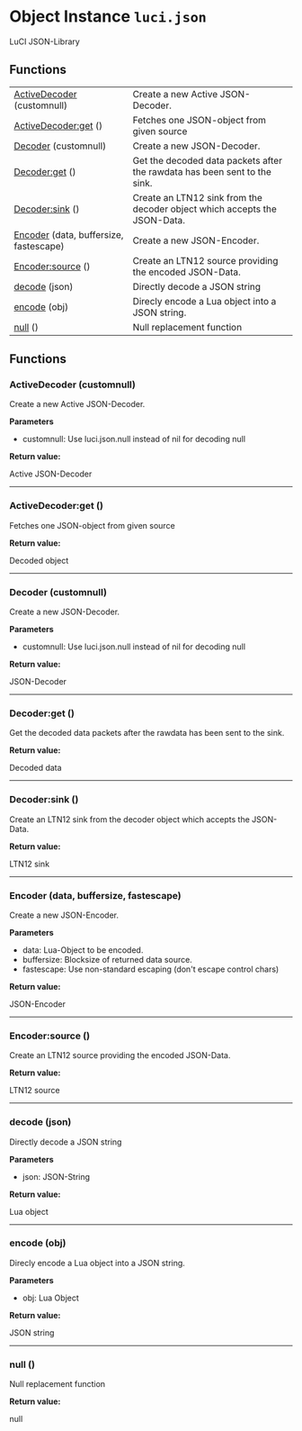 # Object Instance `luci.json`

LuCI JSON-Library

## Functions

|                                                                                 |                                                                           |
| -                                                                               | -                                                                         |
| [ActiveDecoder](#activedecoder-customnull) (customnull)                         | Create a new Active JSON-Decoder.                                         |
| [ActiveDecoder:get](#activedecoderget) ()                                       | Fetches one JSON-object from given source                                 |
| [Decoder](#decoder-customnull) (customnull)                                     | Create a new JSON-Decoder.                                                |
| [Decoder:get](#decoderget) ()                                                   | Get the decoded data packets after the rawdata has been sent to the sink. |
| [Decoder:sink](#decodersink) ()                                                 | Create an LTN12 sink from the decoder object which accepts the JSON-Data. |
| [Encoder](#encoder-data-buffersize-fastescape) (data, buffersize, fastescape) | Create a new JSON-Encoder.                                                |
| [Encoder:source](#encodersource) ()                                             | Create an LTN12 source providing the encoded JSON-Data.                   |
| [decode](#decode-json) (json)                                                   | Directly decode a JSON string                                             |
| [encode](#encode-obj) (obj)                                                     | Direcly encode a Lua object into a JSON string.                           |
| [null](#null) ()                                                                | Null replacement function                                                 |

## Functions

### ActiveDecoder (customnull)

Create a new Active JSON-Decoder.

**Parameters**

- customnull: Use luci.json.null instead of nil for decoding null

**Return value:**

Active JSON-Decoder

---
### ActiveDecoder:get ()

Fetches one JSON-object from given source

**Return value:**

Decoded object

---
### Decoder (customnull)

Create a new JSON-Decoder.

**Parameters**

- customnull: Use luci.json.null instead of nil for decoding null

**Return value:**

JSON-Decoder

---
### Decoder:get ()

Get the decoded data packets after the rawdata has been sent to the sink.

**Return value:**

Decoded data

---
### Decoder:sink ()

Create an LTN12 sink from the decoder object which accepts the JSON-Data.

**Return value:**

LTN12 sink

---
### Encoder (data, buffersize, fastescape)

Create a new JSON-Encoder.

**Parameters**

- data: Lua-Object to be encoded.
- buffersize: Blocksize of returned data source.
- fastescape: Use non-standard escaping (don't escape control chars)

**Return value:**

JSON-Encoder

---
### Encoder:source ()

Create an LTN12 source providing the encoded JSON-Data.

**Return value:**

LTN12 source

---
### decode (json)

Directly decode a JSON string

**Parameters**

- json: JSON-String

**Return value:**

Lua object

---
### encode (obj)

Direcly encode a Lua object into a JSON string.

**Parameters**

- obj: Lua Object

**Return value:**

JSON string

---
### null ()

Null replacement function

**Return value:**

null
